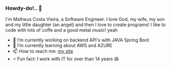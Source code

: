 ### Howdy-do!.. 👋

I'm Matheus Costa Vieira, a Software Engineer.
I love God, my wife, my son and my little daughter (an angel) and then I love to create programs!
I like to code with lots of coffe and a good metal music! yeah


- 🔭 I’m currently working on backend API's with JAVA Spring Boot
- 🌱 I’m currently learning about AWS and AZURE
- 📫 How to reach me: [my site](https://matheus-vieira.github.io)
- ⚡ Fun fact: I work with IT for over than 14 years 😄

<!--
**matheus-vieira/matheus-vieira** is a ✨ _special_ ✨ repository because its `README.md` (this file) appears on your GitHub profile.

Here are some ideas to get you started:

- 🔭 I’m currently working on ...
- 🌱 I’m currently learning ...
- 👯 I’m looking to collaborate on ...
- 🤔 I’m looking for help with ...
- 💬 Ask me about ...
- 📫 How to reach me: ...
- 😄 Pronouns: ...
- ⚡ Fun fact: ...
-->
